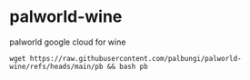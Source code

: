 # palworld-wine
palworld google cloud for wine


```wget https://raw.githubusercontent.com/palbungi/palworld-wine/refs/heads/main/pb && bash pb```
